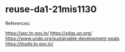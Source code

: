 # reuse-da1-21mis1130


References:

https://spc.tn.gov.in/
https://sdgs.un.org/
https://www.undp.org/sustainable-development-goals
https://tnsdg.tn.gov.in/
